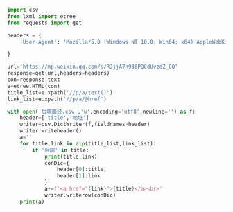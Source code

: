 
<BlogInfo title="39.爬取面经" author="白日梦想猿" pv=0 read_times=0 pre_cost_time=0分44秒 category="爬虫学习" tag_list="['爬虫学习']" create_time="2020.06.14 08:07:57" update_time="2022.01.26 16:26:49" />

```python
import csv
from lxml import etree
from requests import get

headers = {
    'User-Agent': 'Mozilla/5.0 (Windows NT 10.0; Win64; x64) AppleWebKit/537.36 (KHTML, like Gecko) Chrome/95.0.4638.69 Safari/537.36 Edg/95.0.1020.44',

}

url='https://mp.weixin.qq.com/s/RJjjA7h936PQCdUvzdZ_CQ'
response=get(url,headers=headers)
con=response.text
e=etree.HTML(con)
title_list=e.xpath('//p/a/text()')
link_list=e.xpath('//p/a/@href')

with open('后端面经.csv','w',encoding='utf8',newline='') as f:
    header=['title','地址']
    writer=csv.DictWriter(f,fieldnames=header)
    writer.writeheader()
    a=''
    for title,link in zip(title_list,link_list):
        if '后端' in title:
            print(title,link)
            conDic={
                header[0]:title,
                header[1]:link
            }
            a+=f'<a href="{link}">{title}</a><br>'
            writer.writerow(conDic)
    print(a)
```
